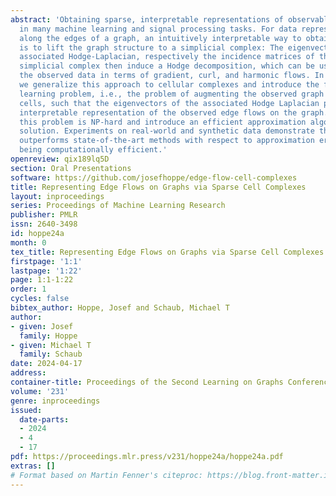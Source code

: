 ```yaml
---
abstract: 'Obtaining sparse, interpretable representations of observable data is crucial
  in many machine learning and signal processing tasks. For data representing flows
  along the edges of a graph, an intuitively interpretable way to obtain such representations
  is to lift the graph structure to a simplicial complex: The eigenvectors of the
  associated Hodge-Laplacian, respectively the incidence matrices of the corresponding
  simplicial complex then induce a Hodge decomposition, which can be used to represent
  the observed data in terms of gradient, curl, and harmonic flows. In this paper,
  we generalize this approach to cellular complexes and introduce the flow representation
  learning problem, i.e., the problem of augmenting the observed graph by a set of
  cells, such that the eigenvectors of the associated Hodge Laplacian provide a sparse,
  interpretable representation of the observed edge flows on the graph. We show that
  this problem is NP-hard and introduce an efficient approximation algorithm for its
  solution. Experiments on real-world and synthetic data demonstrate that our algorithm
  outperforms state-of-the-art methods with respect to approximation error, while
  being computationally efficient.'
openreview: qix189lq5D
section: Oral Presentations
software: https://github.com/josefhoppe/edge-flow-cell-complexes
title: Representing Edge Flows on Graphs via Sparse Cell Complexes
layout: inproceedings
series: Proceedings of Machine Learning Research
publisher: PMLR
issn: 2640-3498
id: hoppe24a
month: 0
tex_title: Representing Edge Flows on Graphs via Sparse Cell Complexes
firstpage: '1:1'
lastpage: '1:22'
page: 1:1-1:22
order: 1
cycles: false
bibtex_author: Hoppe, Josef and Schaub, Michael T
author:
- given: Josef
  family: Hoppe
- given: Michael T
  family: Schaub
date: 2024-04-17
address:
container-title: Proceedings of the Second Learning on Graphs Conference
volume: '231'
genre: inproceedings
issued:
  date-parts:
  - 2024
  - 4
  - 17
pdf: https://proceedings.mlr.press/v231/hoppe24a/hoppe24a.pdf
extras: []
# Format based on Martin Fenner's citeproc: https://blog.front-matter.io/posts/citeproc-yaml-for-bibliographies/
---
```

